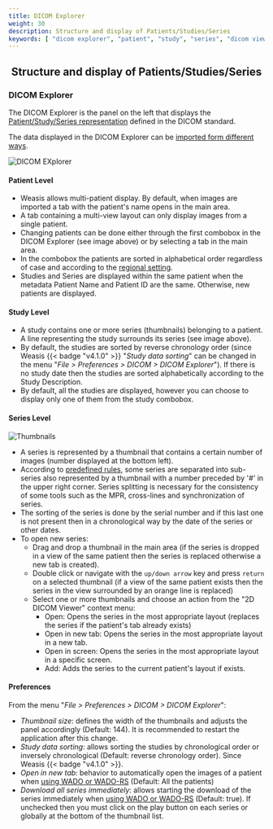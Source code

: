 ```yaml
---
title: DICOM Explorer
weight: 30
description: Structure and display of Patients/Studies/Series
keywords: [ "dicom explorer", "patient", "study", "series", "dicom viewer", "free dicom viewer", "open source dicom viewer", "weasis dicom viewer",  "multi-platform dicom viewer", "pacs viewer" ]
---
```


## <center>Structure and display of Patients/Studies/Series</center>

### DICOM Explorer

The DICOM Explorer is the panel on the left that displays the [Patient/Study/Series representation](http://dicom.nema.org/medical/dicom/current/output/chtml/part03/chapter_A.html) defined in the DICOM standard.

The data displayed in the DICOM Explorer can be [imported form different ways](../dicom-import).

![DICOM EXplorer](/tuto/dicom-explorer-level.jpg?classes=shadow&width=700px)
<br>
#### Patient Level

* Weasis allows multi-patient display. By default, when images are imported a tab with the patient's name opens in the main area.
* A tab containing a multi-view layout can only display images from a single patient.
* Changing patients can be done either through the first combobox in the DICOM Explorer (see image above) or by selecting a tab in the main area.
* In the combobox the patients are sorted in alphabetical order regardless of case and according to the [regional setting](../locale).
* Studies and Series are displayed within the same patient when the metadata Patient Name and Patient ID are the same. Otherwise, new patients are displayed.

#### Study Level

* A study contains one or more series (thumbnails) belonging to a patient. A line representing the study surrounds its series (see image above).
* By default, the studies are sorted by reverse chronology order (since Weasis {{< badge "v4.1.0" >}} "_Study data sorting_" can be changed in the menu "_File > Preferences > DICOM > DICOM Explorer_"). If there is no study date then the studies are sorted alphabetically according to the Study Description.
* By default, all the studies are displayed, however you can choose to display only one of them from the study combobox.

#### Series Level

![Thumbnails](/tuto/dicom-explorer-series.jpg?classes=shadow&width=700px)
<br>
* A series is represented by a thumbnail that contains a certain number of images (number displayed at the bottom left).
* According to [predefined rules](https://github.com/nroduit/Weasis/blob/master/weasis-distributions/resources/series-splitting-rules.xml), some series are separated into sub-series also represented by a thumbnail with a number preceded by '#' in the upper right corner. Series splitting is necessary for the consistency of some tools such as the MPR, cross-lines and synchronization of series.
* The sorting of the series is done by the serial number and if this last one is not present then in a chronological way by the date of the series or other dates.
* To open new series:
  * Drag and drop a thumbnail in the main area (if the series is dropped in a view of the same patient then the series is replaced otherwise a new tab is created).
  * Double click or navigate with the `up/down arrow` key and press `return` on a selected thumbnail (if a view of the same patient exists then the series in the view surrounded by an orange line is replaced)
  * Select one or more thumbnails and choose an action from the "2D DICOM Viewer" context menu:
    * Open: Opens the series in the most appropriate layout (replaces the series if the patient's tab already exists)
    * Open in new tab: Opens the series in the most appropriate layout in a new tab.
    * Open in screen: Opens the series in the most appropriate layout in a specific screen.
    * Add: Adds the series to the current patient's layout if exists.

#### Preferences

From the menu "_File > Preferences > DICOM > DICOM Explorer_":

* _Thumbnail size_: defines the width of the thumbnails and adjusts the panel accordingly (Default: 144). It is recommended to restart the application after this change.
* _Study data sorting_: allows sorting the studies by chronological order or inversely chronological (Default: reverse chronology order). Since Weasis {{< badge "v4.1.0" >}}.
* _Open in new tab_: behavior to automatically open the images of a patient when [using WADO or WADO-RS](../../basics/customize/integration/) (Default: All the patients)
* _Download all series immediately_: allows starting the download of the series immediately when [using WADO or WADO-RS](../../basics/customize/integration/) (Default: true). If unchecked then you must click on the play button on each series or globally at the bottom of the thumbnail list.